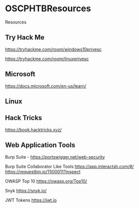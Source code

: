 # OSCPHTBResources
Resources


## Try Hack Me
https://tryhackme.com/room/windows10privesc

https://tryhackme.com/room/linuxprivesc
## Microsoft
https://docs.microsoft.com/en-us/learn/
## Linux 

## Hack Tricks
https://book.hacktricks.xyz/

## Web Application Tools

Burp Suite - https://portswigger.net/web-security

Burp Suite Collaborator Like Tools
https://app.interactsh.com/#/
https://requestbin.io/11i00011?inspect

OWASP Top 10
https://owasp.org/Top10/

Snyk
https://snyk.io/

JWT Tokens
https://jwt.io

